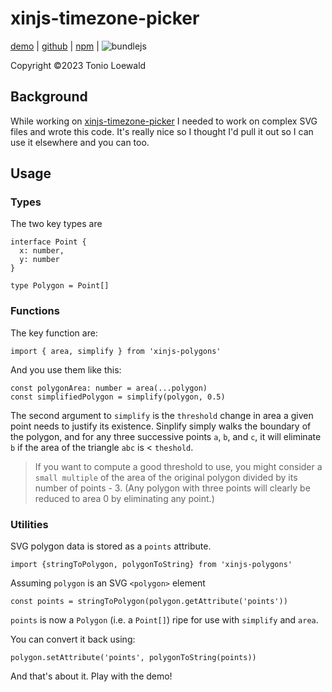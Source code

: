 # xinjs-timezone-picker

[demo](https://tonioloewald.github.io/xinjs-polygons/) | [github](https://github.com/tonioloewald/xinjs-polygons#readme) | [npm](https://www.npmjs.com/package/xinjs-polygons) | ![bundlejs](https://deno.bundlejs.com/?q=xinjs-polygons&badge=)

Copyright ©2023 Tonio Loewald

## Background

While working on [xinjs-timezone-picker](https://tonioloewald.github.io/xinjs-timezone-picker/) I needed
to work on complex SVG files and wrote this code. It's really nice so I thought I'd pull it out so I can
use it elsewhere and you can too.

## Usage

### Types

The two key types are

    interface Point {
      x: number,
      y: number
    }

    type Polygon = Point[]

### Functions

The key function are:

    import { area, simplify } from 'xinjs-polygons'

And you use them like this:

    const polygonArea: number = area(...polygon)
    const simplifiedPolygon = simplify(polygon, 0.5)

The second argument to `simplify` is the `threshold` change in area a given point needs to justify its existence.
Sinplify simply walks the boundary of the polygon, and for any three successive points `a`, `b`, and `c`, it will
eliminate `b` if the area of the triangle `abc` is < `theshold`.

> If you want to compute a good threshold to use, you might consider a `small multiple` of the area of the original
> polygon divided by its number of points - 3. (Any polygon with three points will clearly be reduced to area 0 by
> eliminating any point.)

### Utilities

SVG polygon data is stored as a `points` attribute.

    import {stringToPolygon, polygonToString} from 'xinjs-polygons'

Assuming `polygon` is an SVG `<polygon>` element

    const points = stringToPolygon(polygon.getAttribute('points'))

`points` is now a `Polygon` (i.e. a `Point[]`) ripe for use with `simplify` and `area`.

You can convert it back using:

    polygon.setAttribute('points', polygonToString(points))

And that's about it. Play with the demo!